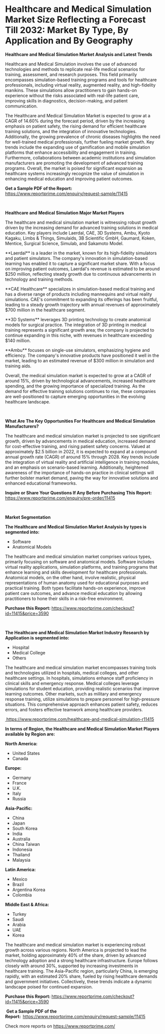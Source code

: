 <p><h1>Healthcare and Medical Simulation Market Size Reflecting a Forecast Till 2032: Market By Type, By Application and By Geography</h1></p><p><strong>Healthcare and Medical Simulation Market Analysis and Latest Trends</strong></p>
<p><p>Healthcare and Medical Simulation involves the use of advanced technologies and methods to replicate real-life medical scenarios for training, assessment, and research purposes. This field primarily encompasses simulation-based training programs and tools for healthcare professionals, including virtual reality, augmented reality, and high-fidelity manikins. These simulations allow practitioners to gain hands-on experience without the risks associated with real-life patient care, improving skills in diagnostics, decision-making, and patient communication.</p><p>The Healthcare and Medical Simulation Market is expected to grow at a CAGR of 14.60% during the forecast period, driven by the increasing emphasis on patient safety, the rising demand for efficient healthcare training solutions, and the integration of innovative technologies. Additionally, the growing prevalence of chronic diseases highlights the need for well-trained medical professionals, further fueling market growth. Key trends include the expanding use of gamification and mobile simulation platforms that enhance accessibility and engagement in training. Furthermore, collaborations between academic institutions and simulation manufacturers are promoting the development of advanced training programs. Overall, the market is poised for significant expansion as healthcare systems increasingly recognize the value of simulation in enhancing medical education and improving patient outcomes.</p></p>
<p><strong>Get a Sample PDF of the Report:&nbsp;</strong> <a href="https://www.reportprime.com/enquiry/request-sample/11415?utm_campaign=2942&utm_medium=2&utm_source=Github&utm_content=ia&utm_term=20032025&utm_id=healthcare-and-medical-simulation">https://www.reportprime.com/enquiry/request-sample/11415</a></p>
<p>&nbsp;</p>
<p><strong>Healthcare and Medical Simulation Major Market Players</strong></p>
<p><p>The healthcare and medical simulation market is witnessing robust growth driven by the increasing demand for advanced training solutions in medical education. Key players include Laerdal, CAE, 3D Systems, Ambu, Kyoto Kagaku, Limbs & Things, Simulaids, 3B Scientific GmbH, Gaumard, Koken, Mentice, Surgical Science, Simulab, and Sakamoto Model.</p><p>**Laerdal** is a leader in the market, known for its high-fidelity simulators and patient simulators. The company's innovation in simulation-based learning has enabled it to capture a significant market share. With a focus on improving patient outcomes, Laerdal's revenue is estimated to be around $250 million, reflecting steady growth due to continuous advancements in technology and training methods.</p><p>**CAE Healthcare** specializes in simulation-based medical training and has a diverse range of products including mannequins and virtual reality simulations. CAE's commitment to expanding its offerings has been fruitful, leading to a steady growth trajectory with annual revenues of approximately $700 million in the healthcare segment.</p><p>**3D Systems** leverages 3D printing technology to create anatomical models for surgical practice. The integration of 3D printing in medical training represents a significant growth area; the company is projected to continue expanding in this niche, with revenues in healthcare exceeding $140 million.</p><p>**Ambu** focuses on single-use simulators, emphasizing hygiene and efficiency. The company's innovative products have positioned it well in the market, leading to an estimated revenue of $300 million in simulation and training aids.</p><p>Overall, the medical simulation market is expected to grow at a CAGR of around 15%, driven by technological advancements, increased healthcare spending, and the growing importance of specialized training. As the demand for effective training solutions continues to rise, these companies are well-positioned to capture emerging opportunities in the evolving healthcare landscape.</p></p>
<p>&nbsp;</p>
<p><strong>What Are The Key Opportunities For Healthcare and Medical Simulation Manufacturers?</strong></p>
<p><p>The healthcare and medical simulation market is projected to see significant growth, driven by advancements in medical education, increased demand for cost-effective training, and rising patient safety concerns. Valued at approximately $2.5 billion in 2022, it is expected to expand at a compound annual growth rate (CAGR) of around 15% through 2028. Key trends include the integration of virtual reality and artificial intelligence in training modules, and an emphasis on scenario-based learning. Additionally, heightened awareness of the importance of hands-on practice in clinical settings will further bolster market demand, paving the way for innovative solutions and enhanced educational frameworks.</p></p>
<p><strong>Inquire or Share Your Questions If Any Before Purchasing This Report:</strong> <a href="https://www.reportprime.com/enquiry/pre-order/11415?utm_campaign=2942&utm_medium=2&utm_source=Github&utm_content=ia&utm_term=20032025&utm_id=healthcare-and-medical-simulation">https://www.reportprime.com/enquiry/pre-order/11415</a></p>
<p>&nbsp;</p>
<p><strong>Market Segmentation</strong></p>
<p><strong>The Healthcare and Medical Simulation Market Analysis by types is segmented into:</strong></p>
<p><ul><li>Software</li><li>Anatomical Models</li></ul></p>
<p><p>The healthcare and medical simulation market comprises various types, primarily focusing on software and anatomical models. Software includes virtual reality applications, simulation platforms, and training programs that enhance learning and skills development for healthcare professionals. Anatomical models, on the other hand, involve realistic, physical representations of human anatomy used for educational purposes and practical training. Both types facilitate hands-on experience, improve patient care outcomes, and advance medical education by allowing practitioners to hone their skills in a risk-free environment.</p></p>
<p><strong>Purchase this Report:&nbsp;</strong><a href="https://www.reportprime.com/checkout?id=11415&price=3590&utm_campaign=2942&utm_medium=2&utm_source=Github&utm_content=ia&utm_term=20032025&utm_id=healthcare-and-medical-simulation">https://www.reportprime.com/checkout?id=11415&price=3590</a></p>
<p>&nbsp;</p>
<p><strong>The Healthcare and Medical Simulation Market Industry Research by Application is segmented into:</strong></p>
<p><ul><li>Hospital</li><li>Medical College</li><li>Others</li></ul></p>
<p><p>The healthcare and medical simulation market encompasses training tools and technologies utilized in hospitals, medical colleges, and other healthcare settings. In hospitals, simulations enhance staff proficiency in clinical skills and emergency response. Medical colleges leverage simulations for student education, providing realistic scenarios that improve learning outcomes. Other markets, such as military and emergency response training, utilize simulations to prepare personnel for high-pressure situations. This comprehensive approach enhances patient safety, reduces errors, and fosters effective teamwork among healthcare providers.</p></p>
<p><a href="https://www.reportprime.com/healthcare-and-medical-simulation-r11415?utm_campaign=2942&utm_medium=2&utm_source=Github&utm_content=ia&utm_term=20032025&utm_id=healthcare-and-medical-simulation">&nbsp;https://www.reportprime.com/healthcare-and-medical-simulation-r11415</a></p>
<p><strong>In terms of Region, the Healthcare and Medical Simulation Market Players available by Region are:</strong></p>
<p>
    <p> <strong> North America: </strong>
        <ul>
            <li>United States</li>
            <li>Canada</li>
        </ul>
        </p> 
    <p> <strong> Europe: </strong>
        <ul>
            <li>Germany</li>
            <li>France</li>
            <li>U.K.</li>
            <li>Italy</li>
            <li>Russia</li>
        </ul>
        </p> 
    <p> <strong> Asia-Pacific: </strong>
        <ul>
            <li>China</li>
            <li>Japan</li>
            <li>South Korea</li>
            <li>India</li>
            <li>Australia</li>
            <li>China Taiwan</li>
            <li>Indonesia</li>
            <li>Thailand</li>
            <li>Malaysia</li>
        </ul>
        </p> 
    <p> <strong> Latin America: </strong>
        <ul>
            <li>Mexico</li>
            <li>Brazil</li>
            <li>Argentina Korea</li>
            <li>Colombia</li>
        </ul>
        </p> 
    <p> <strong> Middle East & Africa: </strong>
        <ul>
            <li>Turkey</li>
            <li>Saudi</li>
            <li>Arabia</li>
            <li>UAE</li>
            <li>Korea</li>
        </ul>
    </p>
    </p>
<p><p>The healthcare and medical simulation market is experiencing robust growth across various regions. North America is projected to lead the market, holding approximately 40% of the share, driven by advanced technology adoption and a strong healthcare infrastructure. Europe follows closely with around 30%, supported by increasing investments in healthcare training. The Asia-Pacific region, particularly China, is emerging rapidly, with an estimated 20% share, fueled by rising healthcare demands and government initiatives. Collectively, these trends indicate a dynamic landscape poised for continued expansion.</p></p>
<p><strong>Purchase this Report: </strong><a href="https://www.reportprime.com/checkout?id=11415&price=3590&utm_campaign=2942&utm_medium=2&utm_source=Github&utm_content=ia&utm_term=20032025&utm_id=healthcare-and-medical-simulation">https://www.reportprime.com/checkout?id=11415&price=3590</a></p>
<p>&nbsp;<strong>Get a Sample PDF of the Report:&nbsp;&nbsp;</strong><a href="https://www.reportprime.com/enquiry/request-sample/11415?utm_campaign=2942&utm_medium=2&utm_source=Github&utm_content=ia&utm_term=20032025&utm_id=healthcare-and-medical-simulation">https://www.reportprime.com/enquiry/request-sample/11415</a></p>
<p><strong></strong></p>
<p>Check more reports on <a href="https://www.reportprime.com/?utm_campaign=2942&utm_medium=2&utm_source=Github&utm_content=ia&utm_term=20032025&utm_id=healthcare-and-medical-simulation">https://www.reportprime.com/</a></p>